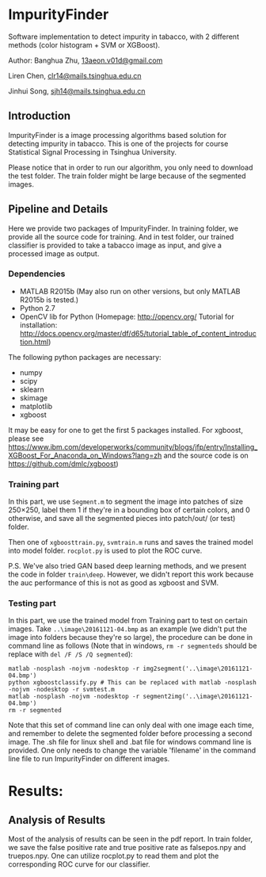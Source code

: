 # ImpurityFinder

Software implementation to detect impurity in tabacco, with 2 different methods (color histogram + SVM or XGBoost).

Author:
Banghua Zhu, 13aeon.v01d@gmail.com

Liren Chen, clr14@mails.tsinghua.edu.cn

Jinhui Song, sjh14@mails.tsinghua.edu.cn

## Introduction 

ImpurityFinder is a image processing algorithms based solution for detecting impurity in tabacco. This is one of the projects for course Statistical Signal Processing in Tsinghua University.

Please notice that in order to run our algorithm, you only need to download the test folder. The train folder might be large because of the segmented images. 

## Pipeline and Details

Here we provide two packages of ImpurityFinder. In training folder, we provide all the source code for training. And in test folder, our trained classifier is provided to take a tabacco image as input, and give a processed image as output.

### Dependencies

- MATLAB R2015b (May also run on other versions, but only MATLAB R2015b is tested.)
- Python 2.7
- OpenCV lib for Python (Homepage: http://opencv.org/ Tutorial for installation: http://docs.opencv.org/master/df/d65/tutorial_table_of_content_introduction.html)


The following python packages are necessary:
- numpy
- scipy
- sklearn
- skimage
- matplotlib
- xgboost

It may be easy for one to get the first 5 packages installed. For xgboost, please see https://www.ibm.com/developerworks/community/blogs/jfp/entry/Installing_XGBoost_For_Anaconda_on_Windows?lang=zh and the source code is on https://github.com/dmlc/xgboost)


### Training part

In this part, we use `Segment.m` to segment the image into patches of size 250×250, label them 1 if they're in a bounding box of certain colors, and 0 otherwise, and save all the segmented pieces into patch/out/ (or test) folder.

Then one of `xgboosttrain.py`,  `svmtrain.m` runs and saves the trained model into model folder. `rocplot.py` is used to plot the ROC curve.

P.S. We've also tried GAN based deep learning methods, and we present the code in folder `train\deep`. However, we didn't report this work because the auc performance of this is not as good as xgboost and SVM. 
### Testing part

In this part, we use the trained model from Training part to test on certain images. Take `..\image\20161121-04.bmp` as an example (we didn't put the image into folders because they're so large), the procedure can be done in command line as follows (Note that in windows, `rm -r segmenteds` should be replace with `del /F /S /Q segmented`):

```
matlab -nosplash -nojvm -nodesktop -r img2segment('..\image\20161121-04.bmp')
python xgboostclassify.py # This can be replaced with matlab -nosplash -nojvm -nodesktop -r svmtest.m
matlab -nosplash -nojvm -nodesktop -r segment2img('..\image\20161121-04.bmp')
rm -r segmented
```

Note that this set of command line can only deal with one image each time, and remember to delete the segmented folder before processing a second image. The .sh file for linux shell and .bat file for windows command line is provided. One only needs to change the variable 'filename' in the command line file to run ImpurityFinder on different images.

# Results:

## Analysis of Results

Most of the analysis of results can be seen in the pdf report. In train folder, we save the false positive rate and true positive rate as falsepos.npy and truepos.npy. One can utilize rocplot.py to read them and plot the corresponding ROC curve for our classifier. 

